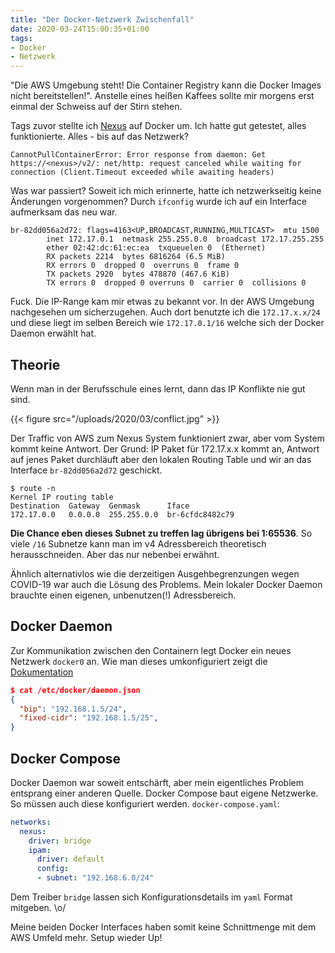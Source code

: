 ```yaml
---
title: "Der Docker-Netzwerk Zwischenfall"
date: 2020-03-24T15:00:35+01:00
tags:
- Docker
- Netzwerk
---
```


"Die AWS Umgebung steht! Die Container Registry kann die Docker Images nicht
bereitstellen!". Anstelle eines heißen Kaffees sollte mir morgens erst einmal
der Schweiss auf der Stirn stehen.

<!--more-->

Tags zuvor stellte ich [Nexus](https://sonatype.com/) auf Docker um. Ich
hatte gut getestet, alles funktionierte. Alles - bis auf das Netzwerk?

```
CannotPullContainerError: Error response from daemon: Get
https://<nexus>/v2/: net/http: request canceled while waiting for
connection (Client.Timeout exceeded while awaiting headers)
```

Was war passiert? Soweit ich mich erinnerte, hatte ich netzwerkseitig keine
Änderungen vorgenommen? Durch `ifconfig` wurde ich auf ein Interface
aufmerksam das neu war.

```
br-82dd056a2d72: flags=4163<UP,BROADCAST,RUNNING,MULTICAST>  mtu 1500
        inet 172.17.0.1  netmask 255.255.0.0  broadcast 172.17.255.255
        ether 02:42:dc:61:ec:ea  txqueuelen 0  (Ethernet)
        RX packets 2214  bytes 6816264 (6.5 MiB)
        RX errors 0  dropped 0  overruns 0  frame 0
        TX packets 2920  bytes 478870 (467.6 KiB)
        TX errors 0  dropped 0 overruns 0  carrier 0  collisions 0 
```

Fuck. Die IP-Range kam mir etwas zu bekannt vor. In der AWS Umgebung
nachgesehen um sicherzugehen. Auch dort benutzte ich die `172.17.x.x/24` und
diese liegt im selben Bereich wie `172.17.0.1/16` welche sich der Docker
Daemon erwählt hat.

## Theorie

Wenn man in der Berufsschule eines lernt, dann das IP Konflikte nie gut sind.

{{< figure src="/uploads/2020/03/conflict.jpg" >}}

Der Traffic von AWS zum Nexus System funktioniert zwar, aber vom System kommt
keine Antwort. Der Grund: IP Paket für 172.17.x.x kommt an, Antwort auf jenes
Paket durchläuft aber den lokalen Routing Table und wir an das Interface
`br-82dd056a2d72` geschickt.

```
$ route -n
Kernel IP routing table
Destination  Gateway  Genmask      Iface
172.17.0.0   0.0.0.0  255.255.0.0  br-6cfdc8482c79
```

**Die Chance eben dieses Subnet zu treffen lag übrigens bei 1:65536**.
So viele `/16` Subnetze kann man im v4 Adressbereich theoretisch
herausschneiden. Aber das nur nebenbei erwähnt.

Ähnlich alternativlos wie die derzeitigen Ausgehbegrenzungen wegen COVID-19
war auch die Lösung des Problems. Mein lokaler Docker Daemon brauchte einen
eigenen, unbenutzen(!) Adressbereich.

## Docker Daemon

Zur Kommunikation zwischen den Containern legt Docker ein neues Netzwerk
`docker0` an. Wie man dieses umkonfiguriert zeigt die
[Dokumentation](https://docs.docker.com/network/bridge/)

``` json
$ cat /etc/docker/daemon.json
{
  "bip": "192.168.1.5/24",
  "fixed-cidr": "192.168.1.5/25",
}
```

## Docker Compose

Docker Daemon war soweit entschärft, aber mein eigentliches Problem entsprang
einer anderen Quelle. Docker Compose baut eigene Netzwerke. So müssen auch
diese konfiguriert werden. `docker-compose.yaml`:

``` yaml
networks:
  nexus:
    driver: bridge
    ipam:
      driver: default
      config:
      - subnet: "192.168.6.0/24"
```

Dem Treiber `bridge` lassen sich Konfigurationsdetails im `yaml` Format
mitgeben. \o/

Meine beiden Docker Interfaces haben somit keine Schnittmenge mit dem AWS
Umfeld mehr. Setup wieder Up!
